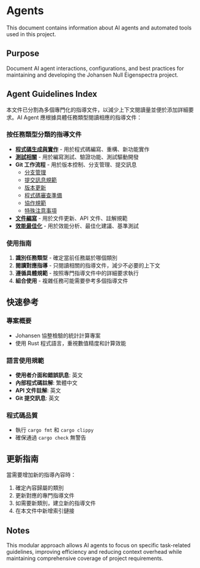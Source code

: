 # Agents

This document contains information about AI agents and automated tools used in this project.

## Purpose

Document AI agent interactions, configurations, and best practices for maintaining and developing the Johansen Null Eigenspectra project.

## Agent Guidelines Index

本文件已分割為多個專門化的指導文件，以減少上下文閱讀量並便於添加詳細要求。AI Agent 應根據具體任務類型閱讀相應的指導文件：

### 按任務類型分類的指導文件

- **[程式碼生成與實作](./.agents/code-generation.md)** - 用於程式碼編寫、重構、新功能實作
- **[測試相關](./.agents/testing.md)** - 用於編寫測試、驗證功能、測試驅動開發
- **Git 工作流程** - 用於版本控制、分支管理、提交訊息
  - [分支管理](./.agents/git-workflow/branch-management.md)
  - [提交訊息規範](./.agents/git-workflow/commit-guidelines.md)
  - [版本更新](./.agents/git-workflow/version-update.md)
  - [程式碼審查準備](./.agents/git-workflow/code-review.md)
  - [協作規範](./.agents/git-workflow/collaboration.md)
  - [特殊注意事項](./.agents/git-workflow/special-notes.md)
- **[文件編寫](./.agents/documentation.md)** - 用於文件更新、API 文件、註解規範
- **[效能最佳化](./.agents/performance.md)** - 用於效能分析、最佳化建議、基準測試

### 使用指南

1. **識別任務類型** - 確定當前任務屬於哪個類別
2. **閱讀對應指導** - 只閱讀相關的指導文件，減少不必要的上下文
3. **遵循具體規範** - 按照專門指導文件中的詳細要求執行
4. **組合使用** - 複雜任務可能需要參考多個指導文件

## 快速參考

### 專案概要

- Johansen 協整檢驗的統計計算專案
- 使用 Rust 程式語言，重視數值精度和計算效能

### 語言使用規範

- **使用者介面和錯誤訊息**: 英文
- **內部程式碼註解**: 繁體中文  
- **API 文件註解**: 英文
- **Git 提交訊息**: 英文

### 程式碼品質

- 執行 `cargo fmt` 和 `cargo clippy`
- 確保通過 `cargo check` 無警告

## 更新指南

當需要增加新的指導內容時：

1. 確定內容歸屬的類別
2. 更新對應的專門指導文件
3. 如需要新類別，建立新的指導文件
4. 在本文件中新增索引鏈接

## Notes

This modular approach allows AI agents to focus on specific task-related guidelines, improving efficiency and reducing context overhead while maintaining comprehensive coverage of project requirements.
